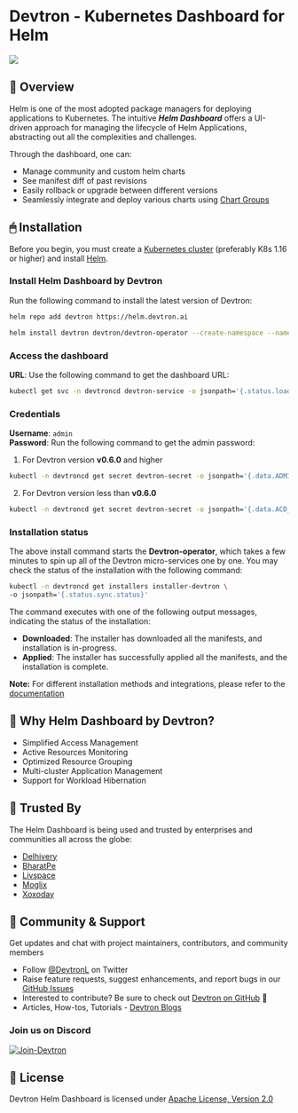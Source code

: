 # Devtron - Kubernetes Dashboard for Helm

![](https://user-images.githubusercontent.com/72245772/199556647-eed3cd12-a944-4e09-af4f-0a2d03ce742f.png)

## 📕 Overview

Helm is one of the most adopted package managers for deploying applications to Kubernetes.
The intuitive ***Helm Dashboard*** offers a UI-driven approach for managing the lifecycle of Helm Applications, abstracting out all the complexities and challenges.

Through the dashboard, one can:
- Manage community and custom helm charts
- See manifest diff of past revisions
- Easily rollback or upgrade between different versions
- Seamlessly integrate and deploy various charts using [Chart Groups](https://docs.devtron.ai/usage/deploy-chart/chart-group)

## 🖱 Installation

Before you begin, you must create a [Kubernetes cluster](https://kubernetes.io/docs/tutorials/kubernetes-basics/create-cluster/) (preferably K8s 1.16 or higher) and install [Helm](https://helm.sh/docs/intro/install/).

### Install Helm Dashboard by Devtron

Run the following command to install the latest version of Devtron:

```bash
helm repo add devtron https://helm.devtron.ai
```
```bash
helm install devtron devtron/devtron-operator --create-namespace --namespace devtroncd
```

### Access the dashboard

**URL**: Use the following command to get the dashboard URL:

```bash
kubectl get svc -n devtroncd devtron-service -o jsonpath='{.status.loadBalancer.ingress}'
```

### Credentials

**Username**:  `admin` <br>
**Password**:   Run the following command to get the admin password: 
1. For Devtron version **v0.6.0** and higher
```bash
kubectl -n devtroncd get secret devtron-secret -o jsonpath='{.data.ADMIN_PASSWORD}' | base64 -d
```
2. For Devtron version less than **v0.6.0**
```bash
kubectl -n devtroncd get secret devtron-secret -o jsonpath='{.data.ACD_PASSWORD}' | base64 -d
```

### Installation status

The above install command starts the **Devtron-operator**, which takes a few minutes to spin up all of the Devtron micro-services one by one. You may check the status of the installation with the following command:

```bash
kubectl -n devtroncd get installers installer-devtron \
-o jsonpath='{.status.sync.status}'
```

The command executes with one of the following output messages, indicating the status of the installation:

* **Downloaded**: The installer has downloaded all the manifests, and installation is in-progress.
* **Applied**: The installer has successfully applied all the manifests, and the installation is complete.

**Note:** For different installation methods and integrations, please refer to the [documentation](https://docs.devtron.ai/getting-started/install/install-devtron-with-cicd)

## 📍 Why Helm Dashboard by Devtron?
- Simplified Access Management
- Active Resources Monitoring
- Optimized Resource Grouping
- Multi-cluster Application Management
- Support for Workload Hibernation


## 💪 Trusted By
 
The Helm Dashboard is being used and trusted by enterprises and communities all across the globe:

- [Delhivery](https://www.delhivery.com/)
- [BharatPe](https://bharatpe.com/)
- [Livspace](https://www.livspace.com/in)
- [Moglix](https://www.moglix.com/) 
- [Xoxoday](https://www.xoxoday.com/)
 
## 👥 Community & Support
 
Get updates and chat with project maintainers, contributors, and community members
- Follow [@DevtronL](https://twitter.com/DevtronL) on Twitter
- Raise feature requests, suggest enhancements, and report bugs in our [GitHub Issues](https://github.com/devtron-labs/helm-ui/issues)
- Interested to contribute? Be sure to check out [Devtron on GitHub](https://github.com/devtron-labs/devtron) 🌟
- Articles, How-tos, Tutorials - [Devtron Blogs](https://devtron.ai/blog/)
 
### Join us on Discord 

<p>
<a href="https://discord.gg/jsRG5qx2gp"><img src="https://invidget.switchblade.xyz/jsRG5qx2gp" alt="Join-Devtron"></a>
</p>

## :bookmark: License
 
Devtron Helm Dashboard is licensed under [Apache License, Version 2.0](LICENSE)